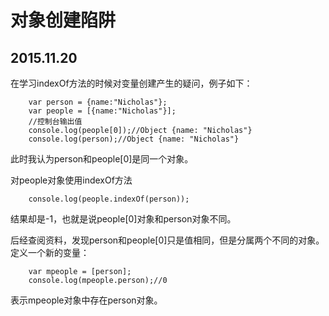 # 对象创建陷阱
## 2015.11.20

在学习indexOf方法的时候对变量创建产生的疑问，例子如下：

		var person = {name:"Nicholas"};
		var people = [{name:"Nicholas"}];
		//控制台输出值
		console.log(people[0]);//Object {name: "Nicholas"}
		console.log(person);//Object {name: "Nicholas"}

此时我认为person和people[0]是同一个对象。

对people对象使用indexOf方法
		
		console.log(people.indexOf(person));
结果却是-1，也就是说people[0]对象和person对象不同。

后经查阅资料，发现person和people[0]只是值相同，但是分属两个不同的对象。
定义一个新的变量：

		var mpeople = [person];
		console.log(mpeople.person);//0

表示mpeople对象中存在person对象。